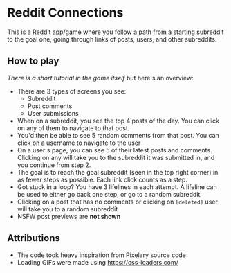 # Reddit Connections

This is a Reddit app/game where you follow a path from a starting subreddit to the goal one, going through links of posts, users, and other subreddits.

## How to play

_There is a short tutorial in the game itself_ but here's an overview:

-   There are 3 types of screens you see:
    -   Subreddit
    -   Post comments
    -   User submissions
-   When on a subreddit, you see the top 4 posts of the day. You can click on any of them to navigate to that post.
-   You'd then be able to see 5 random comments from that post. You can click on a username to navigate to the user
-   On a user's page, you can see 5 of their latest posts and comments. Clicking on any will take you to the subreddit it was submitted in, and you continue from step 2.
-   The goal is to reach the goal subreddit (seen in the top right corner) in as fewer steps as possible. Each link click counts as a step.
-   Got stuck in a loop? You have 3 lifelines in each attempt. A lifeline can be used to either go back one step, or go to a random subreddit
-   Clicking on a post that has no comments or clicking on `[deleted]` user will take you to a random subreddit
-   NSFW post previews are **not shown**

## Attributions

-   The code took heavy inspiration from Pixelary source code
-   Loading GIFs were made using https://css-loaders.com/
